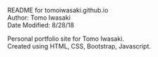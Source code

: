 README for tomoiwasaki.github.io  
Author: Tomo Iwasaki  
Date Modified: 8/28/18  


Personal portfolio site for Tomo Iwasaki.  
Created using HTML, CSS, Bootstrap, Javascript. 
